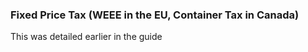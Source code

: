 ### Fixed Price Tax (WEEE in the EU, Container Tax in Canada)

This was detailed earlier in the guide
